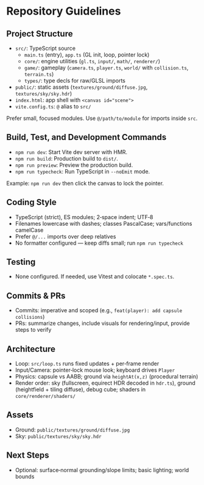 # Repository Guidelines

## Project Structure
- `src/`: TypeScript source
  - `main.ts` (entry), `app.ts` (GL init, loop, pointer lock)
  - `core/`: engine utilities (`gl.ts`, `input/`, `math/`, `renderer/`)
  - `game/`: gameplay (`camera.ts`, `player.ts`, `world/` with `collision.ts`, `terrain.ts`)
  - `types/`: type decls for raw/GLSL imports
- `public/`: static assets (`textures/ground/diffuse.jpg`, `textures/sky/sky.hdr`)
- `index.html`: app shell with `<canvas id="scene">`
- `vite.config.ts`: `@` alias to `src/`

Prefer small, focused modules. Use `@/path/to/module` for imports inside `src`.

## Build, Test, and Development Commands
- `npm run dev`: Start Vite dev server with HMR.
- `npm run build`: Production build to `dist/`.
- `npm run preview`: Preview the production build.
- `npm run typecheck`: Run TypeScript in `--noEmit` mode.

Example: `npm run dev` then click the canvas to lock the pointer.

## Coding Style
- TypeScript (strict), ES modules; 2‑space indent; UTF‑8
- Filenames lowercase with dashes; classes PascalCase; vars/functions camelCase
- Prefer `@/...` imports over deep relatives
- No formatter configured — keep diffs small; run `npm run typecheck`

## Testing
- None configured. If needed, use Vitest and colocate `*.spec.ts`.

## Commits & PRs
- Commits: imperative and scoped (e.g., `feat(player): add capsule collisions`)
- PRs: summarize changes, include visuals for rendering/input, provide steps to verify

## Architecture
- Loop: `src/loop.ts` runs fixed updates + per‑frame render
- Input/Camera: pointer‑lock mouse look; keyboard drives `Player`
- Physics: capsule vs AABB; ground via `heightAt(x,z)` (procedural terrain)
- Render order: sky (fullscreen, equirect HDR decoded in `hdr.ts`), ground (heightfield + tiling diffuse), debug cube; shaders in `core/renderer/shaders/`

## Assets
- Ground: `public/textures/ground/diffuse.jpg`
- Sky: `public/textures/sky/sky.hdr`

## Next Steps
- Optional: surface‑normal grounding/slope limits; basic lighting; world bounds
